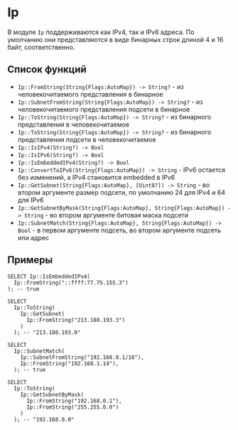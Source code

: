 # Ip

В модуле `Ip` поддерживаются как IPv4, так и IPv6 адреса. По умолчанию они представляются в виде бинарных строк длиной 4 и 16 байт, соответственно.

## Список функций

* `Ip::FromString(String{Flags:AutoMap}) -> String?` - из человекочитаемого представления в бинарное
* `Ip::SubnetFromString(String{Flags:AutoMap}) -> String?` - из человекочитаемого представления подсети в бинарное
* `Ip::ToString(String{Flags:AutoMap}) -> String?` - из бинарного представления в человекочитаемое
* `Ip::ToString(String{Flags:AutoMap}) -> String?` - из бинарного представления подсети в человекочитаемое
* `Ip::IsIPv4(String?) -> Bool`
* `Ip::IsIPv6(String?) -> Bool`
* `Ip::IsEmbeddedIPv4(String?) -> Bool`
* `Ip::ConvertToIPv6(String{Flags:AutoMap}) -> String` - IPv6 остается без изменений, а IPv4 становится embedded в IPv6
* `Ip::GetSubnet(String{Flags:AutoMap}, [Uint8?]) -> String` - во втором аргументе размер подсети, по умолчанию 24 для IPv4 и 64 для IPv6
* `Ip::GetSubnetByMask(String{Flags:AutoMap}, String{Flags:AutoMap}) -> String` - во втором аргументе битовая маска подсети
* `Ip::SubnetMatch(String{Flags:AutoMap}, String{Flags:AutoMap}) -> Bool` - в первом аргументе подсеть, во втором аргументе подсеть или адрес

## Примеры

```yql
SELECT Ip::IsEmbeddedIPv4(
  Ip::FromString("::ffff:77.75.155.3")
); -- true

SELECT
  Ip::ToString(
    Ip::GetSubnet(
      Ip::FromString("213.180.193.3")
    )
  ); -- "213.180.193.0"

SELECT
  Ip::SubnetMatch(
    Ip::SubnetFromString("192.168.0.1/16"),
    Ip::FromString("192.168.1.14"),
  ); -- true

SELECT
  Ip::ToString(
    Ip::GetSubnetByMask(
      Ip::FromString("192.168.0.1"),
      Ip::FromString("255.255.0.0")
    )
  ); -- "192.168.0.0"
```
